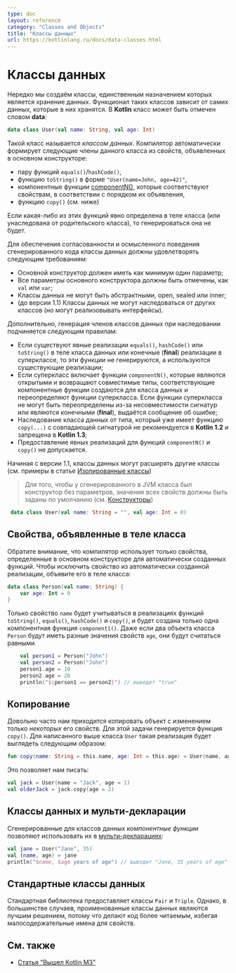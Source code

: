 ```yaml
---
type: doc
layout: reference
category: "Classes and Objects"
title: "Классы данных"
url: https://kotlinlang.ru/docs/data-classes.html
---
```


<!--# Data Classes-->
# Классы данных

<!--We frequently create classes that do nothing but hold data. In such classes some functionality is often mechanically
derivable from the data they hold. In Kotlin a class can be marked as `data`:-->
Нередко мы создаём классы, единственным назначением которых является хранение данных. Функционал таких классов зависит от самих данных, которые в них хранятся. В <b>Kotlin</b> класс может быть отмечен словом <b class="keyword">data</b>:

```kotlin
data class User(val name: String, val age: Int)
```

<!--This is called a _data class_. The compiler automatically derives the following members from all properties declared in
the primary constructor:
    - equals()/hashCode() pair;
    - toString() of the form "User(name=John, age=42)";
    - componentN() functions corresponding to the properties in their order of declaration;
    - copy() function (see below).
-->
Такой класс называется _классом данных_. Компилятор автоматически формирует следующие члены данного класса из свойств, объявленных в основном конструкторе:

  * пару функций `equals()`/`hashCode()`,
  * функцию `toString()` в форме `"User(name=John, age=42)"`,
  * компонентные функции [componentN()](multi-declarations.html), которые соответствуют свойствам, в соответствии с порядком их объявления,
  * функцию `copy()` (см. ниже)

<!--If any of these functions is explicitly defined in the class body or inherited from the base types, it will not be generated.-->
Если какая-либо из этих функций явно определена в теле класса (или унаследована от родительского класса), то генерироваться она не будет.

<!--To ensure consistency and meaningful behavior of the generated code, data classes have to fulfil the following requirements:
    - The primary constructor needs to have at least one parameter;
    - All primary constructor parameters need to be marked as val or var;
    - Data classes cannot be abstract, open, sealed or inner;
    - (before 1.1) Data classes may only implement interfaces.
-->
Для обеспечения согласованности и осмысленного поведения сгенерированного кода классы данных должны удовлетворять следующим требованиям:

  * Основной конструктор должен иметь как минимум один параметр;
  * Все параметры основного конструктора должны быть отмечены, как `val` или `var`;
  * Классы данных не могут быть абстрактными, open, sealed или inner;
  * (до версии 1.1) Классы данных не могут наследоваться от других классов (но могут реализовывать интерфейсы).

<!--
Additionally, the members generation follows these rules with regard to the members inheritance:
    - If there are explicit implementations of equals(), hashCode() or toString() in the data class body or final implementations in a superclass, then these functions are not generated, and the existing implementations are used;
    - If a supertype has the componentN() functions that are open and return compatible types, the corresponding functions are generated for the data class and override those of the supertype. If the functions of the supertype cannot be overridden due to incompatible signatures or being final, an error is reported;
    - Deriving a data class from a type that already has a copy(...) function with a matching signature is deprecated in Kotlin 1.2 and is prohibited in Kotlin 1.3.
    - Providing explicit implementations for the componentN() and copy() functions is not allowed.
-->
Дополнительно, генерация членов классов данных при наследовании подчиняется следующим правилам:
  * Если существуют явные реализации `equals()`, `hashCode()` или `toString()` в теле класса данных или конечные (<b class="keyword">final</b>) реализации в суперклассе, то эти функции не генерируются, а используются существующие реализации;
  * Если суперкласс включает функции `componentN()`, которые являются открытыми и возвращают совместимые типы, соответствующие компонентные функции создаются для класса данных и переопределяют функции суперкласса. Если функции суперкласса не могут быть переопределены из-за несовместимости сигнатур или являются конечными (<b class="keyword">final</b>), выдаётся сообщение об ошибке;
  * Наследование класса данных от типа, который уже имеет функцию `copy(...)` с совпадающей сигнатурой не рекомендуется в <b>Kotlin 1.2</b> и запрещена в <b>Kotlin 1.3</b>;
  * Предоставление явных реализаций для функций `componentN()` и `copy()` не допускается.

<!-- Since 1.1, data classes may extend other classes (see Sealed classes for examples). -->
Начиная с версии 1.1, классы данных могут расширять другие классы (см. примеры в статье [Изолированные классы](sealed-classes.html#sealed-classes-and-data-classes))

<!-- On the JVM, if the generated class needs to have a parameterless constructor, default values for all properties have to be specified (see Constructors). -->
> Для того, чтобы у сгенерированного в JVM класса был конструктор без параметров, значения всех свойств должны быть заданы по умолчанию
> (см. [Конструкторы](classes.html#constructors))
```kotlin
 data class User(val name: String = "", val age: Int = 0)
```

<!-- Properties Declared in the Class Body -->
## Свойства, объявленные в теле класса

<!-- Note that the compiler only uses the properties defined inside the primary constructor for the automatically generated functions. To exclude a property from the generated implementations, declare it inside the class body: -->
Обратите внимание, что компилятор использует только свойства, определенные в основном конструкторе для автоматически созданных функций. Чтобы исключить свойство из автоматически созданной реализации, объявите его в теле класса:
```kotlin
data class Person(val name: String) {
    var age: Int = 0
}
```
<!-- Only the property name will be used inside the toString(), equals(), hashCode(), and copy() implementations, and there will only be one component function component1(). While two Person objects can have different ages, they will be treated as equal. --> 
Только свойство `name` будет учитываться в реализациях функций `toString()`, `equals()`, `hashCode()` и `copy()`, и будет создана только одна компонентная функция `component1()`. Даже если два объекта класса `Person` будут иметь разные значения свойств `age`, они будут считаться равными.
```kotlin
    val person1 = Person("John")
    val person2 = Person("John")
    person1.age = 10
    person2.age = 20
    println("${person1 == person2}") // выведет "true"
```

<!--## Copying-->
## Копирование

<!--It's often the case that we need to copy an object altering _some_ of its properties, but keeping the rest unchanged.
This is what `copy()` function is generated for. For the `User` class above, its implementation would be as follows:-->
Довольно часто нам приходится копировать объект с изменением только _некоторых_ его свойств. Для этой задачи генерируется функция `copy()`. Для написанного выше класса `User` такая реализация будет выглядеть следующим образом:

```kotlin
fun copy(name: String = this.name, age: Int = this.age) = User(name, age)
```

<!--This allows us to write-->
Это позволяет нам писать:
```kotlin
val jack = User(name = "Jack", age = 1)
val olderJack = jack.copy(age = 2)
```

<!--## Data Classes and Destructuring Declarations-->
## Классы данных и мульти-декларации

<!--_Component functions_ generated for data classes enable their use in [destructuring declarations](multi-declarations.html):-->
Сгенерированные для классов данных _компонентные функции_ позволяют использовать их в [мульти-декларациях](multi-declarations.html):

```kotlin
val jane = User("Jane", 35)
val (name, age) = jane
println("$name, $age years of age") // выводит "Jane, 35 years of age"
```

<!--## Standard Data Classes-->
## Стандартные классы данных

<!--The standard library provides `Pair` and `Triple`. In most cases, though, named data classes are a better design choice,
because they make the code more readable by providing meaningful names for properties.-->
Стандартная библиотека предоставляет классы `Pair` и `Triple`. Однако, в большинстве случаев, проименованные классы данных являются лучшим решением, потому что делают код более читаемым, избегая малосодержательные имена для свойств.

## См. также
* [Статья "Вышел Kotlin M3"](https://habrahabr.ru/company/JetBrains/blog/152126/)
